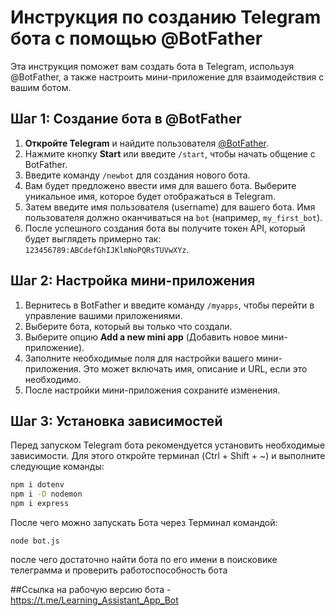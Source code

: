 # Инструкция по созданию Telegram бота с помощью @BotFather

Эта инструкция поможет вам создать бота в Telegram, используя @BotFather, а также настроить мини-приложение для взаимодействия с вашим ботом.

## Шаг 1: Создание бота в @BotFather

1. **Откройте Telegram** и найдите пользователя [@BotFather](https://t.me/botfather).
2. Нажмите кнопку **Start** или введите `/start`, чтобы начать общение с BotFather.
3. Введите команду `/newbot` для создания нового бота.
4. Вам будет предложено ввести имя для вашего бота. Выберите уникальное имя, которое будет отображаться в Telegram.
5. Затем введите имя пользователя (username) для вашего бота. Имя пользователя должно оканчиваться на `bot` (например, `my_first_bot`).
6. После успешного создания бота вы получите токен API, который будет выглядеть примерно так: `123456789:ABCdefGhIJKlmNoPQRsTUVwXYz`.

## Шаг 2: Настройка мини-приложения

1. Вернитесь в BotFather и введите команду `/myapps`, чтобы перейти в управление вашими приложениями.
2. Выберите бота, который вы только что создали.
3. Выберите опцию **Add a new mini app** (Добавить новое мини-приложение).
4. Заполните необходимые поля для настройки вашего мини-приложения. Это может включать имя, описание и URL, если это необходимо.
5. После настройки мини-приложения сохраните изменения.

## Шаг 3: Установка зависимостей

Перед запуском Telegram бота рекомендуется установить необходимые зависимости. Для этого откройте терминал (Ctrl + Shift + ~) и выполните следующие команды:

```bash
npm i dotenv
npm i -D nodemon
npm i express
```

После чего можно запускать Бота через Терминал командой:

```
node bot.js
```

после чего достаточно найти бота по его имени в поисковике телеграмма и проверить работоспособность бота


##Ссылка на рабочую версию бота - https://t.me/Learning_Assistant_App_Bot 
